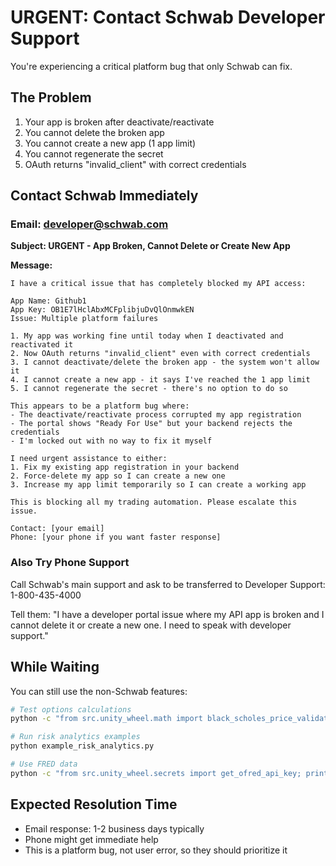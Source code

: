 # URGENT: Contact Schwab Developer Support

You're experiencing a critical platform bug that only Schwab can fix.

## The Problem
1. Your app is broken after deactivate/reactivate
2. You cannot delete the broken app
3. You cannot create a new app (1 app limit)
4. You cannot regenerate the secret
5. OAuth returns "invalid_client" with correct credentials

## Contact Schwab Immediately

### Email: developer@schwab.com

**Subject: URGENT - App Broken, Cannot Delete or Create New App**

**Message:**
```
I have a critical issue that has completely blocked my API access:

App Name: Github1
App Key: OB1E7lHclAbxMCFplibjuDvQlOnmwkEN
Issue: Multiple platform failures

1. My app was working fine until today when I deactivated and reactivated it
2. Now OAuth returns "invalid_client" even with correct credentials
3. I cannot deactivate/delete the broken app - the system won't allow it
4. I cannot create a new app - it says I've reached the 1 app limit
5. I cannot regenerate the secret - there's no option to do so

This appears to be a platform bug where:
- The deactivate/reactivate process corrupted my app registration
- The portal shows "Ready For Use" but your backend rejects the credentials
- I'm locked out with no way to fix it myself

I need urgent assistance to either:
1. Fix my existing app registration in your backend
2. Force-delete my app so I can create a new one
3. Increase my app limit temporarily so I can create a working app

This is blocking all my trading automation. Please escalate this issue.

Contact: [your email]
Phone: [your phone if you want faster response]
```

### Also Try Phone Support
Call Schwab's main support and ask to be transferred to Developer Support:
1-800-435-4000

Tell them: "I have a developer portal issue where my API app is broken and I cannot delete it or create a new one. I need to speak with developer support."

## While Waiting

You can still use the non-Schwab features:
```bash
# Test options calculations
python -c "from src.unity_wheel.math import black_scholes_price_validated; print(black_scholes_price_validated(100, 100, 0.25, 0.05, 0.2, 'call'))"

# Run risk analytics examples
python example_risk_analytics.py

# Use FRED data
python -c "from src.unity_wheel.secrets import get_ofred_api_key; print(f'FRED API Key available: {bool(get_ofred_api_key())}')"
```

## Expected Resolution Time
- Email response: 1-2 business days typically
- Phone might get immediate help
- This is a platform bug, not user error, so they should prioritize it
